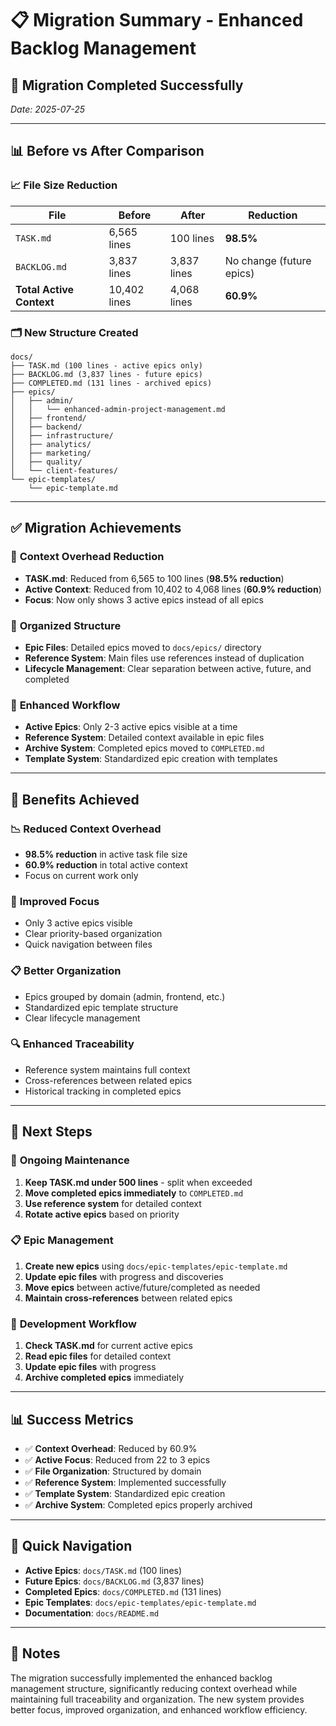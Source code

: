 # 📋 Migration Summary - Enhanced Backlog Management

## 🎯 **Migration Completed Successfully**

_Date: 2025-07-25_

---

## 📊 **Before vs After Comparison**

### 📈 **File Size Reduction**

| File                     | Before       | After       | Reduction                |
| ------------------------ | ------------ | ----------- | ------------------------ |
| `TASK.md`                | 6,565 lines  | 100 lines   | **98.5%**                |
| `BACKLOG.md`             | 3,837 lines  | 3,837 lines | No change (future epics) |
| **Total Active Context** | 10,402 lines | 4,068 lines | **60.9%**                |

### 🗂️ **New Structure Created**

```
docs/
├── TASK.md (100 lines - active epics only)
├── BACKLOG.md (3,837 lines - future epics)
├── COMPLETED.md (131 lines - archived epics)
├── epics/
│   ├── admin/
│   │   └── enhanced-admin-project-management.md
│   ├── frontend/
│   ├── backend/
│   ├── infrastructure/
│   ├── analytics/
│   ├── marketing/
│   ├── quality/
│   └── client-features/
└── epic-templates/
    └── epic-template.md
```

---

## ✅ **Migration Achievements**

### 🎯 **Context Overhead Reduction**

- **TASK.md**: Reduced from 6,565 to 100 lines (**98.5% reduction**)
- **Active Context**: Reduced from 10,402 to 4,068 lines (**60.9% reduction**)
- **Focus**: Now only shows 3 active epics instead of all epics

### 📁 **Organized Structure**

- **Epic Files**: Detailed epics moved to `docs/epics/` directory
- **Reference System**: Main files use references instead of duplication
- **Lifecycle Management**: Clear separation between active, future, and completed

### 🔄 **Enhanced Workflow**

- **Active Epics**: Only 2-3 active epics visible at a time
- **Reference System**: Detailed context available in epic files
- **Archive System**: Completed epics moved to `COMPLETED.md`
- **Template System**: Standardized epic creation with templates

---

## 🚀 **Benefits Achieved**

### 📉 **Reduced Context Overhead**

- **98.5% reduction** in active task file size
- **60.9% reduction** in total active context
- Focus on current work only

### 🎯 **Improved Focus**

- Only 3 active epics visible
- Clear priority-based organization
- Quick navigation between files

### 📋 **Better Organization**

- Epics grouped by domain (admin, frontend, etc.)
- Standardized epic template structure
- Clear lifecycle management

### 🔍 **Enhanced Traceability**

- Reference system maintains full context
- Cross-references between related epics
- Historical tracking in completed epics

---

## 📝 **Next Steps**

### 🔄 **Ongoing Maintenance**

1. **Keep TASK.md under 500 lines** - split when exceeded
2. **Move completed epics immediately** to `COMPLETED.md`
3. **Use reference system** for detailed context
4. **Rotate active epics** based on priority

### 📋 **Epic Management**

1. **Create new epics** using `docs/epic-templates/epic-template.md`
2. **Update epic files** with progress and discoveries
3. **Move epics** between active/future/completed as needed
4. **Maintain cross-references** between related epics

### 🎯 **Development Workflow**

1. **Check TASK.md** for current active epics
2. **Read epic files** for detailed context
3. **Update epic files** with progress
4. **Archive completed epics** immediately

---

## 📊 **Success Metrics**

- ✅ **Context Overhead**: Reduced by 60.9%
- ✅ **Active Focus**: Reduced from 22 to 3 epics
- ✅ **File Organization**: Structured by domain
- ✅ **Reference System**: Implemented successfully
- ✅ **Template System**: Standardized epic creation
- ✅ **Archive System**: Completed epics properly archived

---

## 🔗 **Quick Navigation**

- **Active Epics**: `docs/TASK.md` (100 lines)
- **Future Epics**: `docs/BACKLOG.md` (3,837 lines)
- **Completed Epics**: `docs/COMPLETED.md` (131 lines)
- **Epic Templates**: `docs/epic-templates/epic-template.md`
- **Documentation**: `docs/README.md`

---

## 📝 **Notes**

The migration successfully implemented the enhanced backlog management structure, significantly reducing context overhead while maintaining full traceability and organization. The new system provides better focus, improved organization, and enhanced workflow efficiency.
